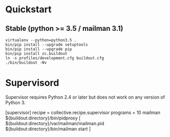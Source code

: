
Quickstart
==========

Stable (python >= 3.5 / mailman 3.1)
-------------------------------

    virtualenv --python=python3.5 .
    bin/pip install --upgrade setuptools
    bin/pip install --upgrade pip
    bin/pip install zc.buildout
    ln -s profiles/development.cfg buildout.cfg
    ./bin/buildout -Nv

Supervisord
===========

Supervisor requires Python 2.4 or later but does not work on any version of Python 3.

   [supervisor]
   recipe = collective.recipe.supervisor
   programs =
       10 mailman ${buildout:directory}/bin/pidproxy [ ${buildout:directory}/var/mailman/mailman.pid ${buildout:directory}/bin/mailman start ]

  
